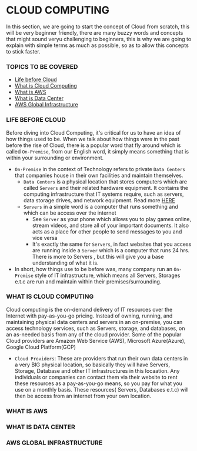 # CLOUD COMPUTING
In this section, we are going to start the concept of Cloud from scratch, this will be very beginner friendly, 
there are many buzzy words and concepts that might sound veryu challenging to beginners, this is why we are 
going to explain with simple terms as much as possible, so as to allow this
concepts to stick faster. 

### TOPICS TO BE COVERED
- [Life before Cloud](https://github.com/coredataengineers/CDE-BOOTCAMP/blob/main/09_aws_cloud/00_cloud_concept/README.md#life-before-cloud)
- [What is Cloud Computing](https://github.com/coredataengineers/CDE-BOOTCAMP/blob/main/09_aws_cloud/00_cloud_concept/README.md#what-is-cloud-computing)
- [What is AWS](https://github.com/coredataengineers/CDE-BOOTCAMP/blob/main/09_aws_cloud/00_cloud_concept/README.md#what-is-aws)
- [What is Data Center](https://github.com/coredataengineers/CDE-BOOTCAMP/blob/main/09_aws_cloud/00_cloud_concept/README.md#what-is-data-center)
- [AWS Global Infrastructure](https://github.com/coredataengineers/CDE-BOOTCAMP/blob/main/09_aws_cloud/00_cloud_concept/README.md#aws-global-infrastructure)

### LIFE BEFORE CLOUD
Before diving into Cloud Computing, it's critical for us to have an idea of how things used to be. When we talk about how things were in the past before the rise of Cloud, there is a popular word that fly around which is called `On-Premise`, from our English word, it simply means something that is within your surrounding or environment.
- `On-Premise` in the context of Technology refers to private `Data Centers` that companies house in their own facilities and maintain themselves.
  - `Data Centers` is a physical location that stores computers which are called `Servers` and their related hardware equipment. It contains the computing infrastructure that IT systems require, such as servers, data storage drives, and network equipment. Read more [HERE](https://en.wikipedia.org/wiki/Data_center#:~:text=A%20data%20center%20(American%20English)%5B1%5D%20or%20data%20centre%20(Commonwealth%20English)%5B2%5D%5Bnote%201%5D%20is%20a%20building%2C%20a%20dedicated%20space%20within%20a%20building%2C%20or%20a%20group%20of%20buildings%5B3%5D%20used%20to%20house%20computer%20systems%20and%20associated%20components%2C%20such%20as%20telecommunications%20and%20storage%20systems.%5B4%5D%5B5%5D)
  -  `Servers` in a simple word is a computer that runs something and which can be access over the internet
     - See `Server` as your phone which allows you to play games online, stream videos, and store all of your important documents. It also acts as a place for other people to send messages to you and vice versa
     - It's exactly the same for `Servers`, in fact websites that you access are running inside a `Server` which is a computer that runs 24 hrs. There is more to Servers , but this will give you a base understanding of what it is.
- In short, how things use to be before was, many company run an `On-Premise` style of IT infrastructure, which means all Servers, Storages e.t.c are run and maintain within their premises/surrounding.

### WHAT IS CLOUD COMPUTING
Cloud computing is the on-demand delivery of IT resources over the Internet with pay-as-you-go pricing. Instead of owning, running, and maintaining physical data centers and servers in an on-premise, you can access technology services, such as Servers, storage, and databases, on an as-needed basis from any of the cloud provider. Some of the popular Cloud providers are Amazon Web Service (AWS), Microsoft Azure(Azure), Google Cloud Platform(GCP)
- `Cloud Providers`:  These are providers that run their own data centers in a very BIG physical location, so basically they will have Servers, Storage, Database and other IT infrastructures in this locaation. Any individuals or companies can contact them via their website to rent these resources as a pay-as-you-go means, so you pay for what you use on a monthly basis. These resources( Servers, Databases e.t.c) will then be access from an internet from your own location.


### WHAT IS AWS


### WHAT IS DATA CENTER


### AWS GLOBAL INFRASTRUCTURE
